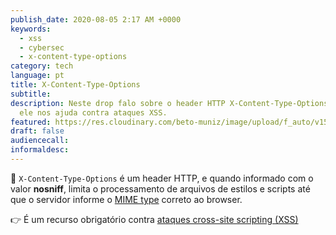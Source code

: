 ```yaml
---
publish_date: 2020-08-05 2:17 AM +0000
keywords:
  - xss
  - cybersec
  - x-content-type-options
category: tech
language: pt
title: X-Content-Type-Options
subtitle:
description: Neste drop falo sobre o header HTTP X-Content-Type-Options e como
  ele nos ajuda contra ataques XSS.
featured: https://res.cloudinary.com/beto-muniz/image/upload/f_auto/v1596428358/X-Content-Type-Options_fjeogz.png
draft: false
audiencecall:
informaldesc:
---
```


📝 `X-Content-Type-Options` é um header HTTP, e quando informado com o valor **nosniff**, limita o processamento de arquivos de estilos e scripts até que o servidor informe o [MIME type](https://developer.mozilla.org/pt-BR/docs/Web/HTTP/Basico_sobre_HTTP/MIME_types) correto ao browser.

👉 É um recurso obrigatório contra [ataques cross-site scripting (XSS)](https://betomuniz.com/drops/ataques-xss)
